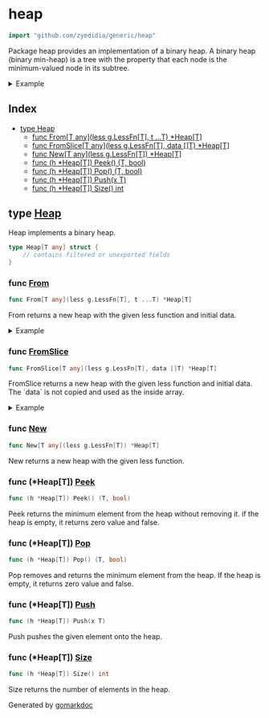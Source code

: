 <!-- Code generated by gomarkdoc. DO NOT EDIT -->

# heap

```go
import "github.com/zyedidia/generic/heap"
```

Package heap provides an implementation of a binary heap\. A binary heap \(binary min\-heap\) is a tree with the property that each node is the minimum\-valued node in its subtree\.

<details><summary>Example</summary>
<p>

```go
package main

import (
	"fmt"
	"github.com/zyedidia/generic/heap"
)

func main() {
	heap := heap.New(func(a, b int) bool { return a < b })

	heap.Push(5)
	heap.Push(2)
	heap.Push(3)

	v, _ := heap.Pop()
	fmt.Println(v)

	v, _ = heap.Peek()
	fmt.Println(v)
}
```

#### Output

```
2
3
```

</p>
</details>

## Index

- [type Heap](<#type-heap>)
  - [func From[T any](less g.LessFn[T], t ...T) *Heap[T]](<#func-from>)
  - [func FromSlice[T any](less g.LessFn[T], data []T) *Heap[T]](<#func-fromslice>)
  - [func New[T any](less g.LessFn[T]) *Heap[T]](<#func-new>)
  - [func (h *Heap[T]) Peek() (T, bool)](<#func-heapt-peek>)
  - [func (h *Heap[T]) Pop() (T, bool)](<#func-heapt-pop>)
  - [func (h *Heap[T]) Push(x T)](<#func-heapt-push>)
  - [func (h *Heap[T]) Size() int](<#func-heapt-size>)


## type [Heap](<https://github.com/zyedidia/generic/blob/master/heap/heap.go#L11-L14>)

Heap implements a binary heap\.

```go
type Heap[T any] struct {
    // contains filtered or unexported fields
}
```

### func [From](<https://github.com/zyedidia/generic/blob/master/heap/heap.go#L25>)

```go
func From[T any](less g.LessFn[T], t ...T) *Heap[T]
```

From returns a new heap with the given less function and initial data\.

<details><summary>Example</summary>
<p>

```go
package main

import (
	"fmt"
	"github.com/zyedidia/generic/heap"
)

func main() {
	heap := heap.From(func(a, b int) bool { return a < b }, 5, 2, 3)

	v, _ := heap.Pop()
	fmt.Println(v)

	v, _ = heap.Peek()
	fmt.Println(v)
}
```

#### Output

```
2
3
```

</p>
</details>

### func [FromSlice](<https://github.com/zyedidia/generic/blob/master/heap/heap.go#L31>)

```go
func FromSlice[T any](less g.LessFn[T], data []T) *Heap[T]
```

FromSlice returns a new heap with the given less function and initial data\. The \`data\` is not copied and used as the inside array\.

<details><summary>Example</summary>
<p>

```go
package main

import (
	"fmt"
	"github.com/zyedidia/generic/heap"
)

func main() {
	heap := heap.FromSlice(func(a, b int) bool { return a > b }, []int{-1, 5, 2, 3})

	v, _ := heap.Pop()
	fmt.Println(v)

	v, _ = heap.Peek()
	fmt.Println(v)
}
```

#### Output

```
5
3
```

</p>
</details>

### func [New](<https://github.com/zyedidia/generic/blob/master/heap/heap.go#L17>)

```go
func New[T any](less g.LessFn[T]) *Heap[T]
```

New returns a new heap with the given less function\.

### func \(\*Heap\[T\]\) [Peek](<https://github.com/zyedidia/generic/blob/master/heap/heap.go#L68>)

```go
func (h *Heap[T]) Peek() (T, bool)
```

Peek returns the minimum element from the heap without removing it\. if the heap is empty\, it returns zero value and false\.

### func \(\*Heap\[T\]\) [Pop](<https://github.com/zyedidia/generic/blob/master/heap/heap.go#L51>)

```go
func (h *Heap[T]) Pop() (T, bool)
```

Pop removes and returns the minimum element from the heap\. If the heap is empty\, it returns zero value and false\.

### func \(\*Heap\[T\]\) [Push](<https://github.com/zyedidia/generic/blob/master/heap/heap.go#L44>)

```go
func (h *Heap[T]) Push(x T)
```

Push pushes the given element onto the heap\.

### func \(\*Heap\[T\]\) [Size](<https://github.com/zyedidia/generic/blob/master/heap/heap.go#L78>)

```go
func (h *Heap[T]) Size() int
```

Size returns the number of elements in the heap\.



Generated by [gomarkdoc](<https://github.com/princjef/gomarkdoc>)
